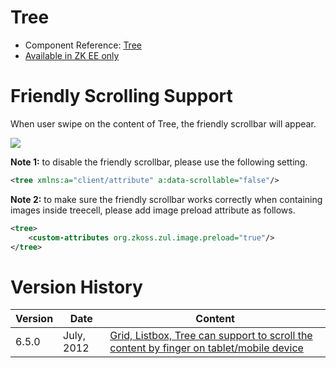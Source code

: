 # Tree

- Component Reference:
  [Tree](ZK_Component_Reference/Data/Tree)
- [Available in ZK EE only](http://www.zkoss.org/product/edition.dsp)

# Friendly Scrolling Support

When user swipe on the content of Tree, the friendly scrollbar will
appear.

![](Tree_Tablet_Example.png)

**Note 1:** to disable the friendly scrollbar, please use the following
setting.

``` xml
<tree xmlns:a="client/attribute" a:data-scrollable="false"/>
```

**Note 2:** to make sure the friendly scrollbar works correctly when
containing images inside treecell, please add image preload attribute as
follows.

``` xml
<tree>
    <custom-attributes org.zkoss.zul.image.preload="true"/>
</tree>
```

# Version History

| Version | Date       | Content                                                                                                                            |
|---------|------------|------------------------------------------------------------------------------------------------------------------------------------|
| 6.5.0   | July, 2012 | [Grid, Listbox, Tree can support to scroll the content by finger on tablet/mobile device](http://tracker.zkoss.org/browse/ZK-1239) |

